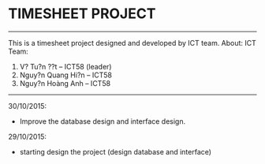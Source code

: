 <h1>TIMESHEET PROJECT</h1>

******************************************

This is a timesheet project designed and developed by ICT team.
About: ICT Team:
1. V? Tu?n ??t – ICT58 (leader)
2. Nguy?n Quang Hi?n – ICT58
3. Nguy?n Hoàng Anh – ICT58

******************************************

30/10/2015: 
- Improve the database design and interface design.

29/10/2015: 
- starting design the project (design database and interface)


